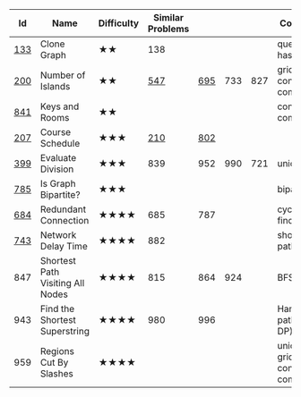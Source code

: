 
Id	| Name |	Difficulty |	Similar Problems	| | | | 						Comments
--- | --- | --- | --- | ---| --- | --- | ---
[133](https://leetcode.com/problems/clone-graph/)	| Clone Graph	| ★★	| 138	| |||						queue + hashtable
[200](https://leetcode.com/problems/number-of-islands/) |	Number of Islands	|★★	|[547](https://leetcode.com/problems/friend-circles/)|	[695](https://leetcode.com/problems/max-area-of-island/)|	733	|827	|			grid + connected components
[841](https://leetcode.com/problems/keys-and-rooms/)	| Keys and Rooms	|★★			|||||					connected components
[207](https://leetcode.com/problems/course-schedule/)	| Course Schedule	| ★★★	| [210](https://leetcode.com/problems/course-schedule-ii/) |	[802](https://leetcode.com/problems/find-eventual-safe-states/)	| |||					topology sorting
[399](https://leetcode.com/problems/evaluate-division/)	|Evaluate Division	|★★★	|839	|952|	990	|721		|		union find
[785](https://leetcode.com/problems/is-graph-bipartite/)	|Is Graph Bipartite?	|★★★	|||||							bipartition
[684](https://leetcode.com/problems/redundant-connection/)	|Redundant Connection|	★★★★	|685	|787	|||					cycle, union find
[743](https://leetcode.com/problems/network-delay-time/)|	Network Delay Time	|★★★★|	882	||||						shortest path
847|	Shortest Path Visiting All Nodes|	★★★★	|815	|864|	924	| |				BFS
943	|Find the Shortest Superstring	|★★★★|	980	|996|||						Hamiltonian path (DFS / DP)
959	|Regions Cut By Slashes	|★★★★	|||||							union find / grid + connected component
